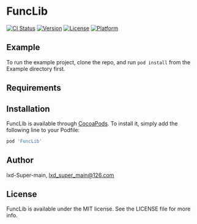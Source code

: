 # FuncLib

[![CI Status](https://img.shields.io/travis/lxd-Super-main/FuncLib.svg?style=flat)](https://travis-ci.org/lxd-Super-main/FuncLib)
[![Version](https://img.shields.io/cocoapods/v/FuncLib.svg?style=flat)](https://cocoapods.org/pods/FuncLib)
[![License](https://img.shields.io/cocoapods/l/FuncLib.svg?style=flat)](https://cocoapods.org/pods/FuncLib)
[![Platform](https://img.shields.io/cocoapods/p/FuncLib.svg?style=flat)](https://cocoapods.org/pods/FuncLib)

## Example

To run the example project, clone the repo, and run `pod install` from the Example directory first.

## Requirements

## Installation

FuncLib is available through [CocoaPods](https://cocoapods.org). To install
it, simply add the following line to your Podfile:

```ruby
pod 'FuncLib'
```

## Author

lxd-Super-main, lxd_super_main@126.com

## License

FuncLib is available under the MIT license. See the LICENSE file for more info.
